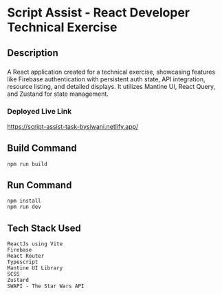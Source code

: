 
# Script Assist - React Developer Technical Exercise 

## Description

### 
A React application created for a technical exercise, showcasing features like Firebase authentication with persistent auth state, API integration, resource listing, and detailed displays. It utilizes Mantine UI, React Query, and Zustand for state management.

### Deployed Live Link
https://script-assist-task-bysiwani.netlify.app/

## Build Command
```
npm run build
```
## Run Command
```
npm install
npm run dev
```
## Tech Stack Used
```
ReactJs using Vite
Firebase 
React Router
Typescript
Mantine UI Library
SCSS
Zustard
SWAPI - The Star Wars API 
